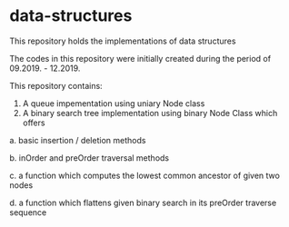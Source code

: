 # data-structures
This repository holds the implementations of data structures

The codes in this repository were initially created during the period of 09.2019. - 12.2019.

This repository contains:
1. A queue impementation using uniary Node class
2. A binary search tree implementation using binary Node Class which offers

  a. basic insertion / deletion methods

  b. inOrder and preOrder traversal methods
  
  c. a function which computes the lowest common ancestor of given two nodes
  
  d. a function which flattens given binary search in its preOrder traverse sequence
